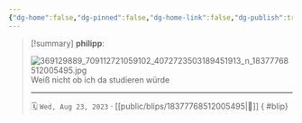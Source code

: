 ```yaml
---
{"dg-home":false,"dg-pinned":false,"dg-home-link":false,"dg-publish":true,"type":"blip","disabled rules":["yaml-title","yaml-title-alias","file-name-heading"],"title":"philipp on instagram @ 2023-08-23","created-date":"2023-08-23T20:00:00","updated-date":"2025-05-02T17:43:08","dg-path":"blips/18377768512005495.md","permalink":"/blips/18377768512005495/","dgPassFrontmatter":true,"created":"2023-08-23T20:00:00","updated":"2025-05-02T17:43:08"}
---
```


> [!summary] **philipp**:
>
> ![369129889_709112721059102_4072723503189451913_n_18377768512005495.jpg](/img/user/attachments/369129889_709112721059102_4072723503189451913_n_18377768512005495.jpg)
> Weiß nicht ob ich da studieren würde
> - - -
>
> 🗓️ `Wed, Aug 23, 2023` · [[public/blips/18377768512005495\|🔗]]
{ #blip}

